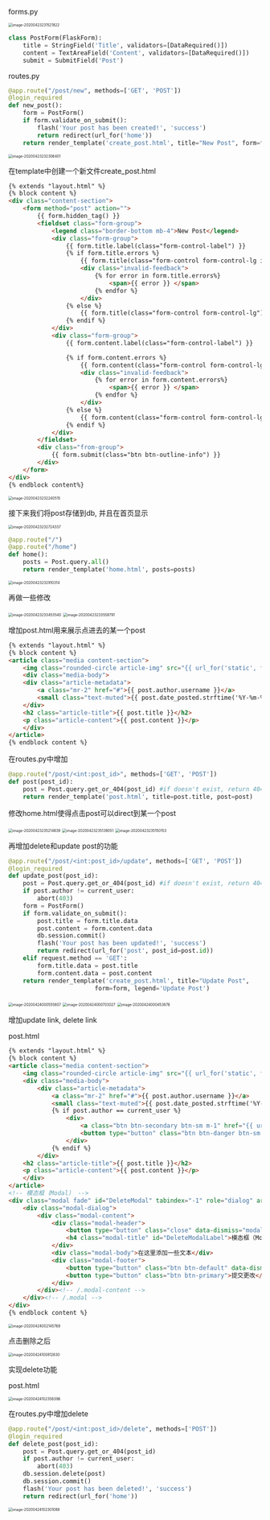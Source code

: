

forms.py

<img src="../../assets/images/image-20200423231521822.png" alt="image-20200423231521822" style="zoom:50%;" />

```python
class PostForm(FlaskForm):
    title = StringField('Title', validators=[DataRequired()])
    content = TextAreaField('Content', validators=[DataRequired()])
    submit = SubmitField('Post')
```

routes.py

```python
@app.route("/post/new", methods=['GET', 'POST'])
@login_required
def new_post():
    form = PostForm()
    if form.validate_on_submit():
        flash('Your post has been created!', 'success')
        return redirect(url_for('home'))
    return render_template('create_post.html', title="New Post", form=form)
```



<img src="../../assets/images/image-20200423232306401.png" alt="image-20200423232306401" style="zoom:50%;" />

在template中创建一个新文件create_post.html

```html
{% extends "layout.html" %}
{% block content %}
<div class="content-section">
    <form method="post" action="">
        {{ form.hidden_tag() }}
        <fieldset class="form-group">
            <legend class="border-bottom mb-4">New Post</legend>
            <div class="form-group">
                {{ form.title.label(class="form-control-label") }}
                {% if form.title.errors %}
                    {{ form.title(class="form-control form-control-lg is-invalid") }}
                    <div class="invalid-feedback">
                        {% for error in form.title.errors%}
                            <span>{{ error }} </span>
                        {% endfor %}
                    </div>
                {% else %}
                    {{ form.title(class="form-control form-control-lg") }}
                {% endif %}
            </div>
            <div class="form-group">
                {{ form.content.label(class="form-control-label") }}

                {% if form.content.errors %}
                    {{ form.content(class="form-control form-control-lg is-invalid") }}
                    <div class="invalid-feedback">
                        {% for error in form.content.errors%}
                            <span>{{ error }} </span>
                        {% endfor %}
                    </div>
                {% else %}
                    {{ form.content(class="form-control form-control-lg") }}
                {% endif %}
            </div>
        </fieldset>
        <div class="from-group">
            {{ form.submit(class="btn btn-outline-info") }}
        </div>
    </form>
</div>
{% endblock content%}
```



<img src="../../assets/images/image-20200423232240515.png" alt="image-20200423232240515" style="zoom:50%;" />

接下来我们将post存储到db, 并且在首页显示

<img src="../../assets/images/image-20200423232724337.png" alt="image-20200423232724337" style="zoom:50%;" />

```python
@app.route("/")
@app.route("/home")
def home():
    posts = Post.query.all()
    return render_template('home.html', posts=posts)
```



<img src="../../assets/images/image-20200423232910314.png" alt="image-20200423232910314" style="zoom:50%;" />

再做一些修改

<img src="../../assets/images/image-20200423233453540.png" alt="image-20200423233453540" style="zoom:50%;" />

<img src="../../assets/images/image-20200423233558791.png" alt="image-20200423233558791" style="zoom:50%;" />







增加post.html用来展示点进去的某一个post

```html
{% extends "layout.html" %}
{% block content %}
<article class="media content-section">
    <img class="rounded-circle article-img" src="{{ url_for('static', filename='profile_pics/'+post.author.image_file) }}">
    <div class="media-body">
    <div class="article-metadata">
        <a class="mr-2" href="#">{{ post.author.username }}</a>
        <small class="text-muted">{{ post.date_posted.strftime('%Y-%m-%d') }}</small>
    </div>
    <h2 class="article-title">{{ post.title }}</h2>
    <p class="article-content">{{ post.content }}</p>
    </div>
</article>
{% endblock content %}
```

在routes.py中增加

```python
@app.route("/post/<int:post_id>", methods=['GET', 'POST'])
def post(post_id):
    post = Post.query.get_or_404(post_id) #if doesn't exist, return 404
    return render_template('post.html', title=post.title, post=post)
```

修改home.html使得点击post可以direct到某一个post

<img src="../../assets/images/image-20200423235214639.png" alt="image-20200423235214639" style="zoom:50%;" />

<img src="../../assets/images/image-20200423235139051.png" alt="image-20200423235139051" style="zoom:50%;" />

<img src="../../assets/images/image-20200423235150153.png" alt="image-20200423235150153" style="zoom:50%;" />

再增加delete和update post的功能



```python
@app.route("/post/<int:post_id>/update", methods=['GET', 'POST'])
@login_required
def update_post(post_id):
    post = Post.query.get_or_404(post_id) #if doesn't exist, return 404
    if post.author != current_user:
        abort(403)
    form = PostForm()
    if form.validate_on_submit():
        post.title = form.title.data
        post.content = form.content.data
        db.session.commit()
        flash('Your post has been updated!', 'success')
        return redirect(url_for('post', post_id=post.id))
    elif request.method == 'GET':
        form.title.data = post.title
        form.content.data = post.content
    return render_template('create_post.html', title="Update Post", 
                        form=form, legend='Update Post')

```

<img src="../../assets/images/image-20200424000555807.png" alt="image-20200424000555807" style="zoom:50%;" />

<img src="../../assets/images/image-20200424000703027.png" alt="image-20200424000703027" style="zoom:50%;" />

<img src="../../assets/images/image-20200424000453876.png" alt="image-20200424000453876" style="zoom:50%;" />

增加update link, delete link

post.html

```html
{% extends "layout.html" %}
{% block content %}
<article class="media content-section">
    <img class="rounded-circle article-img" src="{{ url_for('static', filename='profile_pics/'+post.author.image_file) }}">
    <div class="media-body">
        <div class="article-metadata">
            <a class="mr-2" href="#">{{ post.author.username }}</a>
            <small class="text-muted">{{ post.date_posted.strftime('%Y-%m-%d') }}</small>
            {% if post.author == current_user %}
                <div>
                    <a class="btn btn-secondary btn-sm m-1" href="{{ url_for('update_post', post_id=post.id) }}">Update</a>
                    <button type="button" class="btn btn-danger btn-sm m-1" data-toggle="modal" data_target="#DeleteModal">Delete</button>
                </div>
            {% endif %}
        </div>
    <h2 class="article-title">{{ post.title }}</h2>
    <p class="article-content">{{ post.content }}</p>
    </div>
</article>
<!-- 模态框（Modal） -->
<div class="modal fade" id="DeleteModal" tabindex="-1" role="dialog" aria-labelledby="DeleteModalLabel" aria-hidden="true">
    <div class="modal-dialog">
        <div class="modal-content">
            <div class="modal-header">
                <button type="button" class="close" data-dismiss="modal" aria-hidden="true">&times;</button>
                <h4 class="modal-title" id="DeleteModalLabel">模态框（Modal）标题</h4>
            </div>
            <div class="modal-body">在这里添加一些文本</div>
            <div class="modal-footer">
                <button type="button" class="btn btn-default" data-dismiss="modal">关闭</button>
                <button type="button" class="btn btn-primary">提交更改</button>
            </div>
        </div><!-- /.modal-content -->
    </div><!-- /.modal -->
</div>
{% endblock content %}
```



<img src="../../assets/images/image-20200424002145768.png" alt="image-20200424002145768" style="zoom:50%;" />

点击删除之后

<img src="../../assets/images/image-20200424100812630.png" alt="image-20200424100812630" style="zoom:50%;" />

<br>

实现delete功能

post.html

<img src="../../assets/images/image-20200424102356396.png" alt="image-20200424102356396" style="zoom:50%;" />

在routes.py中增加delete

```python
@app.route("/post/<int:post_id>/delete", methods=['POST'])
@login_required
def delete_post(post_id):
    post = Post.query.get_or_404(post_id)
    if post.author != current_user:
        abort(403)
    db.session.delete(post)
    db.session.commit()
    flash('Your post has been deleted!', 'success')
    return redirect(url_for('home'))
```



<img src="../../assets/images/image-20200424102301088.png" alt="image-20200424102301088" style="zoom:50%;" />